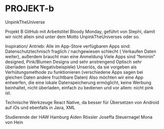 # PROJEKT-b


UnpinkTheUniverse

Projekt B GitHub mit Arbeitstitel Bloody Monday, geführt von Stephi, damit wir nicht allein sind unter dem Motto UnpinkTheUniverses oder so.

Inspiration/ Antrieb: Alle im App-Store verfügbaren Apps sind: Datenschutztechnisch fraglich / nachgewiesen schlecht ( Verkaufen Daten weiter), außerdem braucht man eine Anmeldung Viele Apps sind “feminin” designed, Pink/Blumen Designs und sehr anstrengend Optisch sehr überladen (siehe Negativbeispiele) Unseriös, da sie vorgeben als Verhütungsmethode zu funktionieren (verschiedene Apps sagen bei gleichen Daten andere fruchtbare Daten) Also möchten wir eine App entwerfen, die eine lokale Datenspeicherung ermöglicht, keine Werbung beinhaltet, nicht überladen, einfach zu bedienen und vor allem: nicht pink ist.

Technische Werkzeuge React Native, da besser für Übersetzen von Android auf iOs und ebenfalls in Java, XML

Studierende der HAW Hamburg Aiden Rössler Joseffa Steuernagel Mona von Hein
